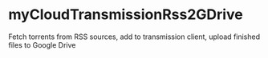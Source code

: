 # myCloudTransmissionRss2GDrive
Fetch torrents from RSS  sources, add to transmission client, upload finished files to Google Drive
